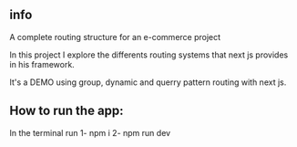 ## info
A complete routing structure for an e-commerce project

In this project I explore the differents routing systems that 
next js provides in his framework. 

It's a DEMO using group, dynamic and querry pattern routing
with next js.

## How to run the app:
In the terminal run
1- npm i
2- npm run dev
